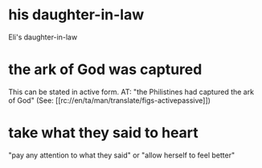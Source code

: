 # his daughter-in-law

Eli's daughter-in-law

# the ark of God was captured

This can be stated in active form. AT: "the Philistines had captured the ark of God" (See: [[rc://en/ta/man/translate/figs-activepassive]])

# take what they said to heart

"pay any attention to what they said" or "allow herself to feel better"
